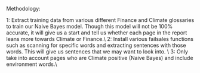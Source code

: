 Methodology:

1: Extract training data from various different Finance and Climate glossaries to train our Naive Bayes model. Though this model will not be 100% accurate, it will give us a start and tell us whether each page in the report leans more towards Climate or Finance.\\
2: Install various failsales functions such as scanning for specific words and extracting sentences with those words. This will give us sentences that we may want to look into. \\
3: Only take into account pages who are Climate positive (Naive Bayes) and include environment words.\\
